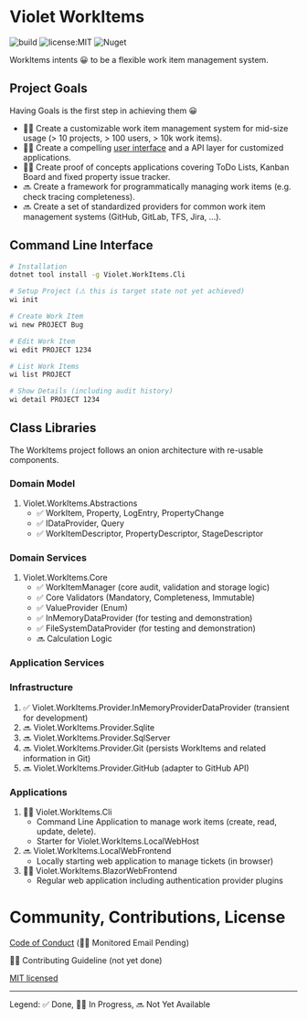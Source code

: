 # Violet WorkItems

![build](https://github.com/violetgrass/workitems/workflows/Build-CI/badge.svg)
![license:MIT](https://img.shields.io/github/license/violetgrass/workitems?style=flat-square)
![Nuget](https://img.shields.io/nuget/v/Violet.WorkItems.Core?style=flat-square)

WorkItems intents 😀 to be a flexible work item management system.

## Project Goals

Having Goals is the first step in achieving them 😀

- 🏃‍♂️ Create a customizable work item management system for mid-size usage (> 10 projects, > 100 users, > 10k work items).
- 🏃‍♂️ Create a compelling [user interface](docs/screenshots/README.md) and a API layer for customized applications.
- 🏃‍♂️ Create proof of concepts applications covering ToDo Lists, Kanban Board and fixed property issue tracker.
- 🔜 Create a framework for programmatically managing work items (e.g. check tracing completeness).
- 🔜 Create a set of standardized providers for common work item management systems (GitHub, GitLab, TFS, Jira, ...).

## Command Line Interface
````sh
# Installation
dotnet tool install -g Violet.WorkItems.Cli
````

````sh
# Setup Project (⚠ this is target state not yet achieved)
wi init

# Create Work Item
wi new PROJECT Bug

# Edit Work Item
wi edit PROJECT 1234

# List Work Items
wi list PROJECT

# Show Details (including audit history)
wi detail PROJECT 1234
````

## Class Libraries

The WorkItems project follows an onion architecture with re-usable components.

### Domain Model

1. Violet.WorkItems.Abstractions
   - ✅ WorkItem, Property, LogEntry, PropertyChange
   - ✅ IDataProvider, Query
   - ✅ WorkItemDescriptor, PropertyDescriptor, StageDescriptor

### Domain Services

1. Violet.WorkItems.Core
   - ✅ WorkItemManager (core audit, validation and storage logic)
   - ✅ Core Validators (Mandatory, Completeness, Immutable)
   - ✅ ValueProvider (Enum)
   - ✅ InMemoryDataProvider (for testing and demonstration)
   - ✅ FileSystemDataProvider (for testing and demonstration)
   - 🔜 Calculation Logic

### Application Services

### Infrastructure

1. ✅ Violet.WorkItems.Provider.InMemoryProviderDataProvider (transient for development)
1. 🔜 Violet.WorkItems.Provider.Sqlite
1. 🔜 Violet.WorkItems.Provider.SqlServer
1. 🔜 Violet.WorkItems.Provider.Git (persists WorkItems and related information in Git)
1. 🔜 Violet.WorkItems.Provider.GitHub (adapter to GitHub API)

### Applications

1. 🏃‍♂️ Violet.WorkItems.Cli
   - Command Line Application to manage work items (create, read, update, delete).
   - Starter for Violet.WorkItems.LocalWebHost
1. 🔜 Violet.WorkItems.LocalWebFrontend
   - Locally starting web application to manage tickets (in browser)
1. 🏃‍♂️ Violet.WorkItems.BlazorWebFrontend
   - Regular web application including authentication provider plugins

# Community, Contributions, License

[Code of Conduct](CODE_OF_CONDUCT.md) (🏃‍♂️ Monitored Email Pending)

🏃‍♂️ Contributing Guideline (not yet done)

[MIT licensed](LICENSE.md)

---

Legend: ✅ Done, 🏃‍♂️ In Progress, 🔜 Not Yet Available